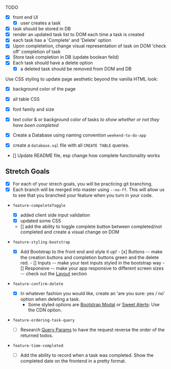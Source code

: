 TODO
- [x] front end UI
    -[x] user creates a task
- [x] task should be stored in DB
- [x] render an updated task list to DOM each time a task is created
- [x] each task has a 'Complete' and 'Delete' option
- [x] Upon completetion, change visual representation of task on DOM
     'check off' completion of task
- [x] Store task completion in DB (update boolean feild)
- [x] Each task should have a delete option
    - [x] a deleted task should be removed from DOM and DB

Use CSS styling to update page aesthetic beyond the vanilla HTML look:
  - [x] background color of the page
  - [x] all table CSS
  - [x] font family and size
  - [x] text color & or background color of tasks *to show whether or not they have been completed*

- [x] Create a Database using naming convention `weekend-to-do-app`
- [x] create a `database.sql` file with all `CREATE TABLE` queries.

- [] Update README file, esp change how complete functionality works

## Stretch Goals
-[x] For each of your strech goals, you will be practicing git branching. 
-[x] Each branch will be merged into master using `--no-ff`. This will allow us to see that you branched your feature when you turn in your code.

- `feature-compeleteToggle`
    - [x] added client side input validation
    - [x] updated some CSS 
    - [] add the ability to toggle complete button between completed/not completed and create a visual change on DOM

- `feature-styling-bootstrap` 

    - [x]  Add Bootstrap to the front end and style it up!
      - [x]  Buttons -- make the creation buttons and completion buttons green and the delete red.
      - [] Inputs -- make your text inputs styled in the bootstrap way
      - [] Responsive -- make your app responsive to different screen sizes -- check out the [Layout](https://getbootstrap.com/docs/4.1/layout/overview/) section

- `feature-confirm-delete`

    - [X]  In whatever fashion you would like, create an 'are you sure: yes / no' option when deleting a task.
        - Some styled options are [Bootstrap Modal](https://getbootstrap.com/docs/4.0/components/modal/) or [Sweet Alerts](https://sweetalert.js.org/guides/): Use the CDN option.

- `feature-ordering-task-query` 

    - [ ]  Research [Query Params](https://expressjs.com/en/api.html#req.query) to have the request reverse the order of the returned todos. 
    
- `feature-time-completed` 

    - [ ]  Add the ability to record when a task was completed. Show the completed date on the frontend in a pretty format.
